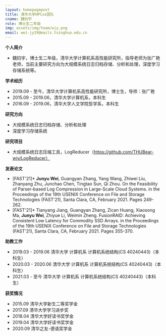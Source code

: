 ```yaml
---
layout: homepagepost
title: 清华大学HPCxx团队
cname: 魏钧宇
role: 博士生二年级
img: assets/img/team/wjy.png
email: wei-jy19@mails.tsinghua.edu.cn
---
```

**个人简介**
* 魏钧宇，博士生二年级，清华大学计算机系高性能研究所，指导老师为张广艳老师，当前主要研究方向为大规模系统日志归档存储、分析和处理，深度学习存储系统等。

**学术经历**
* 2019.09 - 至今，清华大学计算机系高性能研究所，博士生，导师：张广艳
* 2015.09 - 2019.06，清华大学计算机系，本科生
* 2016.09 - 2019.06，清华大学人文学院哲学系，本科生

**研究方向**
* 大规模系统日志归档存储、分析和处理
* 深度学习存储系统

**研究项目**
* 大规模系统日志压缩工具，LogReducer（https://github.com/THUBear-wjy/LogReducer）

**发表论文**
* [FAST'21]* **Junyu Wei**, Guangyan Zhang, Yang Wang, Zhiwei Liu, Zhanyang Zhu, Junchao Chen, Tingtao Sun, Qi Zhou. On the Feasibility of Parser-based Log Compression in Large-Scale Cloud Systems. in the Proceedings of the 19th USENIX Conference on File and Storage Technologies (FAST'21), Santa Clara, CA, February 2021. Pages 249-262.
* [FAST'21]* Tianyang Jiang, Guangyan Zhang, Zican Huang, Xiaosong Ma, **Junyu Wei**, Zhiyue Li, Weimin Zheng. FusionRAID: Achieving Consistent Low Latency for Commodity SSD Arrays. in the Proceedings of the 19th USENIX Conference on File and Storage Technologies (FAST'21), Santa Clara, CA, February 2021. Pages 355-370.

**助教工作**
* 2019.03 - 2019.06 清华大学 计算机系 计算机系统结构(CS 40240443)（本科生）
* 2020.03 - 2020.06 清华大学 计算机系 计算机系统结构(CS 40240443)（本科生）
* 2021.03 - 至今 清华大学 计算机系 计算机系统结构(CS 40240443)（本科生）

**获奖情况**
* 2015.09 清华大学新生二等奖学金
* 2017.09 清华大学学习进步奖
* 2018.04 清华大学好读书奖学金
* 2019.04 清华大学好读书奖学金
* 2020.09 清华之友-德语奖学金